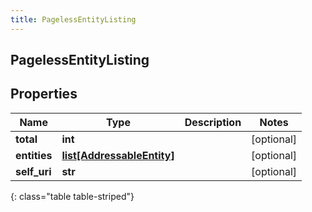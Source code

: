 ```yaml
---
title: PagelessEntityListing
---
```

## PagelessEntityListing

## Properties

|Name | Type | Description | Notes|
|------------ | ------------- | ------------- | -------------|
| **total** | **int** |  | [optional] |
| **entities** | [**list[AddressableEntity]**](AddressableEntity.html) |  | [optional] |
| **self_uri** | **str** |  | [optional] |
{: class="table table-striped"}



